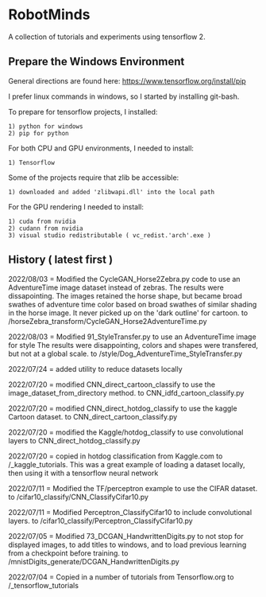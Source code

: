 # RobotMinds
A collection of tutorials and experiments using tensorflow 2.

## Prepare the Windows Environment

General directions are found here: https://www.tensorflow.org/install/pip

I prefer linux commands in windows, so I started by installing git-bash.

To prepare for tensorflow projects, I installed:

    1) python for windows
    2) pip for python

For both CPU and GPU environments, I needed to install:

    1) Tensorflow

Some of the projects require that zlib be accessible:

    1) downloaded and added 'zlibwapi.dll' into the local path

For the GPU rendering I needed to install:
    
    1) cuda from nvidia
    2) cudann from nvidia
    3) visual studio redistributable ( vc_redist.'arch'.exe )

## History ( latest first )

2022/08/03 = Modified the CycleGAN_Horse2Zebra.py code to use an AdventureTime image dataset
    instead of zebras.  The results were dissapointing.  The images retained the horse shape,
    but became broad swathes of adventure time color based on broad swathes of similar shading
    in the horse image.  It never picked up on the 'dark outline' for cartoon.
    to /horseZebra_transform/CycleGAN_Horse2AdventureTime.py

2022/08/03 = Modified 91_StyleTransfer.py to use an AdventureTime image for style
    The results were disappointing, colors and shapes were transfered, but not at a global scale.
    to /style/Dog_AdventureTime_StyleTransfer.py

2022/07/24 = added utility to reduce datasets locally

2022/07/20 = modified CNN_direct_cartoon_classify to use the image_dataset_from_directory method.
    to CNN_idfd_cartoon_classify.py

2022/07/20 = modified CNN_direct_hotdog_classify to use the kaggle Cartoon dataset.
    to CNN_direct_cartoon_classify.py

2022/07/20 = modified the Kaggle/hotdog_classify to use convolutional layers
    to CNN_direct_hotdog_classify.py

2022/07/20 = copied in hotdog classification from Kaggle.com
    to /_kaggle_tutorials.
    This was a great example of loading a dataset locally,
    then using it with a tensorflow neural network

2022/07/11 = Modified the TF/perceptron example to use the CIFAR dataset.
    to /cifar10_classify/CNN_ClassifyCifar10.py

2022/07/11 = Modified Perceptron_ClassifyCifar10 to include convolutional layers.
    to /cifar10_classify/Perceptron_ClassifyCifar10.py

2022/07/05 = Modified 73_DCGAN_HandwrittenDigits.py to not stop for displayed images,
    to add titles to windows, and to load previous learning from a checkpoint before training.
    to /mnistDigits_generate/DCGAN_HandwrittenDigits.py

2022/07/04 = Copied in a number of tutorials from Tensorflow.org
    to /_tensorflow_tutorials
